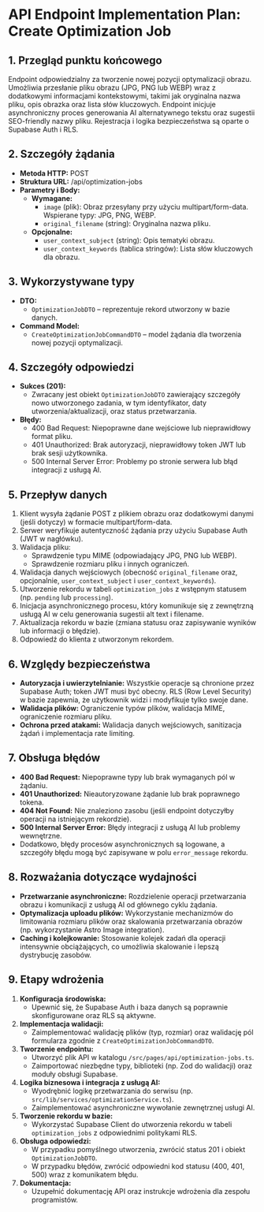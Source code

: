 # API Endpoint Implementation Plan: Create Optimization Job

## 1. Przegląd punktu końcowego

Endpoint odpowiedzialny za tworzenie nowej pozycji optymalizacji obrazu. Umożliwia przesłanie pliku obrazu (JPG, PNG lub WEBP) wraz z dodatkowymi informacjami kontekstowymi, takimi jak oryginalna nazwa pliku, opis obrazka oraz lista słów kluczowych. Endpoint inicjuje asynchroniczny proces generowania AI alternatywnego tekstu oraz sugestii SEO-friendly nazwy pliku. Rejestracja i logika bezpieczeństwa są oparte o Supabase Auth i RLS.

## 2. Szczegóły żądania

- **Metoda HTTP:** POST
- **Struktura URL:** /api/optimization-jobs
- **Parametry i Body:**
  - **Wymagane:**
    - `image` (plik): Obraz przesyłany przy użyciu multipart/form-data. Wspierane typy: JPG, PNG, WEBP.
    - `original_filename` (string): Oryginalna nazwa pliku.
  - **Opcjonalne:**
    - `user_context_subject` (string): Opis tematyki obrazu.
    - `user_context_keywords` (tablica stringów): Lista słów kluczowych dla obrazu.

## 3. Wykorzystywane typy

- **DTO:**
  - `OptimizationJobDTO` – reprezentuje rekord utworzony w bazie danych.
- **Command Model:**
  - `CreateOptimizationJobCommandDTO` – model żądania dla tworzenia nowej pozycji optymalizacji.

## 4. Szczegóły odpowiedzi

- **Sukces (201):**
  - Zwracany jest obiekt `OptimizationJobDTO` zawierający szczegóły nowo utworzonego zadania, w tym identyfikator, daty utworzenia/aktualizacji, oraz status przetwarzania.
- **Błędy:**
  - 400 Bad Request: Niepoprawne dane wejściowe lub nieprawidłowy format pliku.
  - 401 Unauthorized: Brak autoryzacji, nieprawidłowy token JWT lub brak sesji użytkownika.
  - 500 Internal Server Error: Problemy po stronie serwera lub błąd integracji z usługą AI.

## 5. Przepływ danych

1. Klient wysyła żądanie POST z plikiem obrazu oraz dodatkowymi danymi (jeśli dotyczy) w formacie multipart/form-data.
2. Serwer weryfikuje autentyczność żądania przy użyciu Supabase Auth (JWT w nagłówku).
3. Walidacja pliku:
   - Sprawdzenie typu MIME (odpowiadający JPG, PNG lub WEBP).
   - Sprawdzenie rozmiaru pliku i innych ograniczeń.
4. Walidacja danych wejściowych (obecność `original_filename` oraz, opcjonalnie, `user_context_subject` i `user_context_keywords`).
5. Utworzenie rekordu w tabeli `optimization_jobs` z wstępnym statusem (np. `pending` lub `processing`).
6. Inicjacja asynchronicznego procesu, który komunikuje się z zewnętrzną usługą AI w celu generowania sugestii alt text i filename.
7. Aktualizacja rekordu w bazie (zmiana statusu oraz zapisywanie wyników lub informacji o błędzie).
8. Odpowiedź do klienta z utworzonym rekordem.

## 6. Względy bezpieczeństwa

- **Autoryzacja i uwierzytelnianie:** Wszystkie operacje są chronione przez Supabase Auth; token JWT musi być obecny. RLS (Row Level Security) w bazie zapewnia, że użytkownik widzi i modyfikuje tylko swoje dane.
- **Walidacja plików:** Ograniczenie typów plików, walidacja MIME, ograniczenie rozmiaru pliku.
- **Ochrona przed atakami:** Walidacja danych wejściowych, sanitizacja żądań i implementacja rate limiting.

## 7. Obsługa błędów

- **400 Bad Request:** Niepoprawne typy lub brak wymaganych pól w żądaniu.
- **401 Unauthorized:** Nieautoryzowane żądanie lub brak poprawnego tokena.
- **404 Not Found:** Nie znaleziono zasobu (jeśli endpoint dotyczyłby operacji na istniejącym rekordzie).
- **500 Internal Server Error:** Błędy integracji z usługą AI lub problemy wewnętrzne.
- Dodatkowo, błędy procesów asynchronicznych są logowane, a szczegóły błędu mogą być zapisywane w polu `error_message` rekordu.

## 8. Rozważania dotyczące wydajności

- **Przetwarzanie asynchroniczne:** Rozdzielenie operacji przetwarzania obrazu i komunikacji z usługą AI od głównego cyklu żądania.
- **Optymalizacja uploadu plików:** Wykorzystanie mechanizmów do limitowania rozmiaru plików oraz skalowania przetwarzania obrazów (np. wykorzystanie Astro Image integration).
- **Caching i kolejkowanie:** Stosowanie kolejek zadań dla operacji intensywnie obciążających, co umożliwia skalowanie i lepszą dystrybucję zasobów.

## 9. Etapy wdrożenia

1. **Konfiguracja środowiska:**
   - Upewnić się, że Supabase Auth i baza danych są poprawnie skonfigurowane oraz RLS są aktywne.
2. **Implementacja walidacji:**
   - Zaimplementować walidację plików (typ, rozmiar) oraz walidację pól formularza zgodnie z `CreateOptimizationJobCommandDTO`.
3. **Tworzenie endpointu:**
   - Utworzyć plik API w katalogu `/src/pages/api/optimization-jobs.ts`.
   - Zaimportować niezbędne typy, biblioteki (np. Zod do walidacji) oraz moduły obsługi Supabase.
4. **Logika biznesowa i integracja z usługą AI:**
   - Wyodrębnić logikę przetwarzania do serwisu (np. `src/lib/services/optimizationService.ts`).
   - Zaimplementować asynchroniczne wywołanie zewnętrznej usługi AI.
5. **Tworzenie rekordu w bazie:**
   - Wykorzystać Supabase Client do utworzenia rekordu w tabeli `optimization_jobs` z odpowiednimi politykami RLS.
6. **Obsługa odpowiedzi:**
   - W przypadku pomyślnego utworzenia, zwrócić status 201 i obiekt `OptimizationJobDTO`.
   - W przypadku błędów, zwrócić odpowiedni kod statusu (400, 401, 500) wraz z komunikatem błędu.
7. **Dokumentacja:**
   - Uzupełnić dokumentację API oraz instrukcje wdrożenia dla zespołu programistów.
